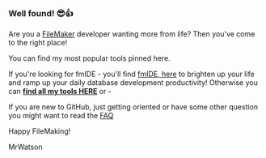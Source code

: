 ### Well found! 😎👍

Are you a [FileMaker](https://www.claris.com/filemaker/) developer wanting more from life? Then you've come to the right place!

You can find my most popular tools pinned here.

If you're looking for fmIDE - you'll find [fmIDE, here](https://github.com/fmIDE/fmIDE/wiki) to brighten up your life and ramp up your daily database development productivity! Otherwise you can **[find all my tools HERE](https://github.com/mrwatson-de?tab=repositories&q=&type=source&language=&sort=stargazers)** or - 

If you are new to GitHub, just getting oriented or have some other question you might want to read the [FAQ](faq.md)

Happy FileMaking!

MrWatson
